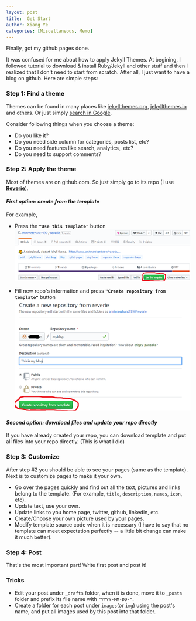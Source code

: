 ```yaml
---
layout: post
title:  Get Start
author: Xiang Ye
categories: [Miscellaneous, Memo]
---
```


Finally, got my github pages done.

It was confused for me about how to apply Jekyll Themes. At begining, I followed tutorial to download & install Ruby/Jekyll and other stuff and then I realized that I don't need to start from scratch. After all, I just want to have a blog on github. Here are simple steps:

### **Step 1:** Find a theme

Themes can be found in many places like [jekyllthemes.org](http://jekyllthemes.org/), [jekyllthemes.io](https://jekyllthemes.io/) and others. Or just simply [search in Google](https://www.google.com/search?q=jekyll+themes).

Consider following things when you choose a theme:

- Do you like it?
- Do you need side column for categories, posts list, etc?
- Do you need features like search, analytics,, etc?
- Do you need to support comments?

### **Step 2:** Apply the theme

Most of themes are on github.com. So just simply go to its repo (I use **[Reverie](https://github.com/amitmerchant1990/reverie)**).

#### *First option: create from the template*

For example,
- Press the **`"Use this template"`** button
![Use Template](/images/20191025-get-started/github-use-template.png)

- Fill new repo's information and press **`"Create repository from template"`** button
![Use Template](/images/20191025-get-started/github-create-repo-from-template.png)

#### *Second option: download files and update your repo directly*

If you have already created your repo, you can download template and put all files into your repo directly. (This is what I did)

### **Step 3:** Customize

After step #2 you should be able to see your pages (same as the template). Next is to customize pages to make it your own.

- Go over the pages quickly and find out all the text, pictures and links belong to the template. (For example, `title`, `description`, `names`, `icon`, etc).
- Update text, use your own.
- Update links to you home page, twitter, github, linkedin, etc.
- Create/Choose your own picture used by your pages.
- Modify template source code when it is necessary (I have to say that no template can meet expectation perfectly --  a little bit change can make it much better).

### **Step 4:** Post

That's the most important part! Write first post and post it!

### **Tricks**

- Edit your post under `_drafts` folder, when it is done, move it to `_posts` folder and prefix its file name with `"YYYY-MM-DD-"`.
- Create a folder for each post under `images`(or `img`) using the post's name, and put all images used by this post into that folder.
